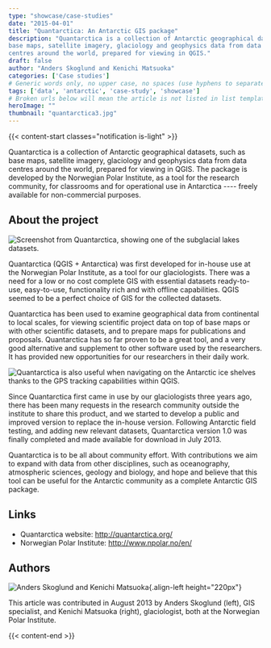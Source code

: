 ```yaml
---
type: "showcase/case-studies"
date: "2015-04-01"
title: "Quantarctica: An Antarctic GIS package"
description: "Quantarctica is a collection of Antarctic geographical datasets, such as
base maps, satellite imagery, glaciology and geophysics data from data
centres around the world, prepared for viewing in QGIS."
draft: false
author: "Anders Skoglund and Kenichi Matsuoka"
categories: ['Case studies']
# Generic words only, no upper case, no spaces (use hyphens to separate words rather)
tags: ['data', 'antarctic', 'case-study', 'showcase']
# Broken urls below will mean the article is not listed in list templates
heroImage: ""
thumbnail: "quantarctica3.jpg"
---
```


{{< content-start classes="notification is-light" >}}

Quantarctica is a collection of Antarctic geographical datasets, such as
base maps, satellite imagery, glaciology and geophysics data from data
centres around the world, prepared for viewing in QGIS. The package is
developed by the Norwegian Polar Institute, as a tool for the research
community, for classrooms and for operational use in Antarctica --\--
freely available for non-commercial purposes.

## About the project

![Screenshot from Quantarctica, showing one of the subglacial lakes
datasets.](quantarctica.jpg)

Quantarctica (QGIS + Antarctica) was first developed for in-house use at
the Norwegian Polar Institute, as a tool for our glaciologists. There
was a need for a low or no cost complete GIS with essential datasets
ready-to-use, easy-to-use, functionality rich and with offline
capabilities. QGIS seemed to be a perfect choice of GIS for the
collected datasets.

Quantarctica has been used to examine geographical data from continental
to local scales, for viewing scientific project data on top of base maps
or with other scientific datasets, and to prepare maps for publications
and proposals. Quantarctica has so far proven to be a great tool, and a
very good alternative and supplement to other software used by the
researchers. It has provided new opportunities for our researchers in
their daily work.

![Quantarctica is also useful when navigating on the Antarctic ice
shelves thanks to the GPS tracking capabilities within
QGIS.](quantarctica2.jpg)

Since Quantarctica first came in use by our glaciologists three years
ago, there has been many requests in the research community outside the
institute to share this product, and we started to develop a public and
improved version to replace the in-house version. Following Antarctic
field testing, and adding new relevant datasets, Quantarctica version
1.0 was finally completed and made available for download in July 2013.

Quantarctica is to be all about community effort. With contributions we
aim to expand with data from other disciplines, such as oceanography,
atmospheric sciences, geology and biology, and hope and believe that
this tool can be useful for the Antarctic community as a complete
Antarctic GIS package.

## Links

-   Quantarctica website: <http://quantarctica.org/>
-   Norwegian Polar Institute: <http://www.npolar.no/en/>

## Authors

![Anders Skoglund and Kenichi
Matsuoka](./images/quantarctica3.jpg){.align-left height="220px"}

This article was contributed in August 2013 by Anders Skoglund (left),
GIS specialist, and Kenichi Matsuoka (right), glaciologist, both at the
Norwegian Polar Institute.

{{< content-end >}}